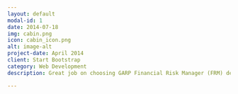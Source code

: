 ```yaml
---
layout: default
modal-id: 1
date: 2014-07-18
img: cabin.png
icon: cabin_icon.png
alt: image-alt
project-date: April 2014
client: Start Bootstrap
category: Web Development
description: Great job on choosing GARP Financial Risk Manager (FRM) designation as you advance your career. In FRM Level I, you will be learning Foundations of Risk Management, Quantitative Analysis, Financial Markets and Products, and Valuation and Risk Models. Excited? Let's get started!

---
```

